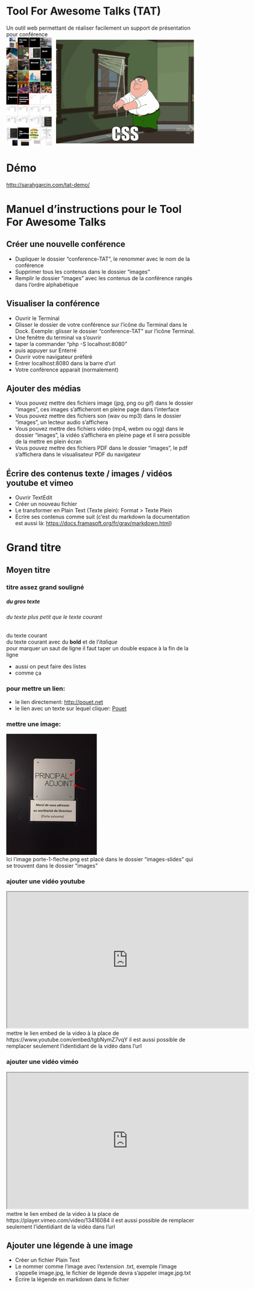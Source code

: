 # Tool For Awesome Talks (TAT)
Un outil web permettant de réaliser facilement un support de présentation pour conférence
<br>
![TAT](tat-screenshot.png)

# Démo

http://sarahgarcin.com/tat-demo/

# Manuel d’instructions pour le Tool For Awesome Talks

## Créer une nouvelle conférence
- Dupliquer le dossier “conference-TAT”, le renommer avec le nom de la conférence
- Supprimer tous les contenus dans le dossier “images”
- Remplir le dossier “images” avec les contenus de la conférence rangés dans l’ordre alphabétique

## Visualiser la conférence
- Ouvrir le Terminal
- Glisser le dossier de votre conférence sur l’icône du Terminal dans le Dock. Exemple: glisser le dossier “conference-TAT” sur l’icône Terminal. 
- Une fenêtre du terminal va s’ouvrir
- taper la commander “php -S localhost:8080”
- puis appuyer sur Enterré
- Ouvrir votre navigateur préféré
- Entrer localhost:8080 dans la barre d’url
- Votre conférence apparait (normalement) 

## Ajouter des médias
- Vous pouvez mettre des fichiers image (jpg, png ou gif) dans le dossier “images”, ces images s’afficheront en pleine page dans l’interface
- Vous pouvez mettre des fichiers son (wav ou mp3) dans le dossier “images”, un lecteur audio s’affichera
- Vous pouvez mettre des fichiers vidéo (mp4, webm ou ogg) dans le dossier “images”, la vidéo s’affichera en pleine page et il sera possible de la mettre en plein écran
- Vous pouvez mettre des fichiers PDF dans le dossier “images”, le pdf s’affichera dans le visualisateur PDF du navigateur


## Écrire des contenus texte / images / vidéos youtube et vimeo
- Ouvrir TextEdit
- Créer un nouveau fichier
- Le transformer en Plain Text (Texte plein): Format > Texte Plein 
- Écrire ses contenus comme suit (c’est du markdown la documentation est aussi là: https://docs.framasoft.org/fr/grav/markdown.html)

# Grand titre
## Moyen titre
### titre assez grand souligné
##### du gros texte
###### du texte plus petit que le texte courant

du texte courant  
du texte courant avec du **bold** et de l’*italique*  
pour marquer un saut de ligne il faut taper un double espace à la fin de la ligne  
- aussi on peut faire des listes
- comme ça  

### pour mettre un lien:
- le lien directement: http://pouet.net
- le lien avec un texte sur lequel cliquer: [Pouet](http://pouet.net) 

### mettre une image: 
![](images/images-slides/porte-1-fleche.png)  
Ici l’image porte-1-fleche.png est placé dans le dossier “images-slides” qui se trouvent dans le dossier “images”

### ajouter une vidéo youtube
<iframe src="https://www.youtube.com/embed/tgbNymZ7vqY" allowfullscreen width=640 height=360 ></iframe>   
mettre le lien embed de la video à la place de https://www.youtube.com/embed/tgbNymZ7vqY   
il est aussi possible de remplacer seulement l’identidiant de la vidéo dans l’url

### ajouter une vidéo viméo
<iframe src="https://player.vimeo.com/video/13416084" width="640" height="360" allowfullscreen></iframe>   
mettre le lien embed de la video à la place de https://player.vimeo.com/video/13416084
il est aussi possible de remplacer seulement l’identidiant de la vidéo dans l’url

## Ajouter une légende à une image
- Créer un fichier Plain Text
- Le nommer comme l’image avec l’extension .txt, exemple l’image s’appelle image.jpg, le fichier de légende devra s’appeler image.jpg.txt
- Écrire la légende en markdown dans le fichier





 